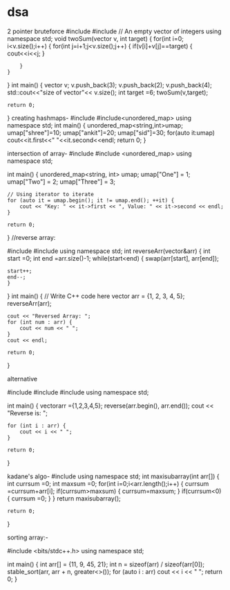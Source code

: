 # dsa
2 pointer bruteforce
#include <iostream>
#include<vector>
 // An empty vector of integers
using namespace std;
void twoSum(vector<int> v, int target) {
    for(int i=0; i<v.size();i++) {
        for(int j=i+1;j<v.size();j++) {
            if(v[i]+v[j]==target) {
                cout<<i<<j;
            }
            
        }
    }
}
int main() {
vector<int> v;
v.push_back(3);
v.push_back(2);
v.push_back(4);
std::cout<<"size of vector"<< v.size();
int target =6;
twoSum(v,target);

    return 0;
}
creating hashmaps-
#include <iostream>
#include<unordered_map>
using namespace std;
int main() {
unordered_map<string,int>umap;
umap["shree"]=10;
umap["ankit"]=20;
umap["sid"]=30;
for(auto it:umap)
cout<<it.first<<" "<<it.second<<endl;
    return 0;
}


intersection of array-
#include <iostream>
#include <unordered_map>
using namespace std;

int main() {
    unordered_map<string, int> umap;
    umap["One"] = 1;
    umap["Two"] = 2;
    umap["Three"] = 3;

    // Using iterator to iterate
    for (auto it = umap.begin(); it != umap.end(); ++it) {
        cout << "Key: " << it->first << ", Value: " << it->second << endl;
    }

    return 0;
}
//reverse array:


#include <iostream>
#include<vector>
using namespace std;
int reverseArr(vector<int>&arr) {
    int start =0;
    int end =arr.size()-1;
    while(start<end) {
       swap(arr[start], arr[end]);
    
    start++;
    end--;
    }
}
int main() {
    // Write C++ code here
    vector<int> arr = {1, 2, 3, 4, 5};
    reverseArr(arr);

    cout << "Reversed Array: ";
    for (int num : arr) {
        cout << num << " ";
    }
    cout << endl;

    return 0;
}

alternative

#include<iostream>
#include<vector>
#include<algorithm>
using namespace std;

int main() {
vector<int>arr ={1,2,3,4,5};
reverse(arr.begin(), arr.end()); 
    cout << "Reverse is: ";
    
    for (int i : arr) {
        cout << i << " ";
    }
    
    return 0;
}


kadane's algo-
#include<iostream>
using namespace std;
int maxisubarray(int arr[]) {
    int currsum =0;
    int maxsum =0;
    for(int i=0;i<arr.length();i++) {
        currsum =currsum+arr[i];
        if(currsum>maxsum) {
            currsum=maxsum;
        }
        if(currsum<0) {
            currsum =0;
        }
    }
    return maxisubarray();

    return 0;
}

sorting array:-

#include <bits/stdc++.h>
using namespace std;

int main() {
    int arr[] = {11, 9, 45, 21};
    int n = sizeof(arr) / sizeof(arr[0]);
    stable_sort(arr, arr + n, greater<>());
    for (auto i : arr)
        cout << i << " ";
    return 0;
}

